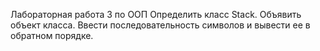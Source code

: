 Лабораторная работа 3 по ООП
Определить класс Stack. Объявить объект класса. Ввести последовательность символов и вывести ее в обратном порядке.
